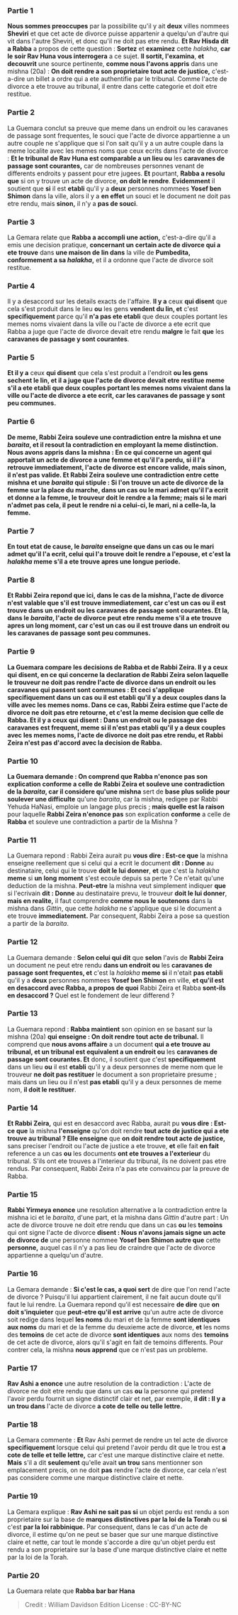 
### Partie 1
<b>Nous sommes preoccupes</b> par la possibilite qu'il y ait <b>deux</b> villes nommees <b>Sheviri</b> et que cet acte de divorce puisse appartenir a quelqu'un d'autre qui vit dans l'autre Sheviri, et donc qu'il ne doit pas etre rendu. <b>Et Rav Hisda dit a Rabba</b> a propos de cette question : <b>Sortez</b> et <b>examinez</b> cette <i>halakha</i>, <b>car le soir Rav Huna vous interrogera</b> a ce sujet. <b>Il sortit, l'examina</b>, <b>et decouvrit</b> une source pertinente, <b>comme nous l'avons appris</b> dans une mishna (20a) : <b>On doit rendre a son proprietaire tout acte de justice,</b> c'est-a-dire un billet a ordre qui a ete authentifie par le tribunal. Comme l'acte de divorce a ete trouve au tribunal, il entre dans cette categorie et doit etre restitue.

### Partie 2
La Guemara conclut sa preuve que meme dans un endroit ou les caravanes de passage sont frequentes, le souci que l'acte de divorce appartienne a un autre couple ne s'applique que si l'on sait qu'il y a un autre couple dans la meme localite avec les memes noms que ceux ecrits dans l'acte de divorce : <b>Et le tribunal de Rav Huna est comparable a un lieu ou</b> les <b>caravanes de passage sont courantes,</b> car de nombreuses personnes venant de differents endroits y passent pour etre jugees. <b>Et</b> pourtant, <b>Rabba a resolu que</b> si on y trouve un acte de divorce, <b>on doit le rendre</b>. <b>Evidemment</b> il soutient que <b>si</b> il est <b>etabli</b> qu'il y a <b>deux</b> personnes nommees <b>Yosef ben Shimon</b> dans la ville, alors il y a <b>en effet</b> un souci et le document ne doit pas etre rendu, mais <b>sinon,</b> il n'y a <b>pas de souci</b>.

### Partie 3
La Gemara relate que <b>Rabba a accompli une action,</b> c'est-a-dire qu'il a emis une decision pratique, <b>concernant un certain acte de divorce qui a ete trouve</b> dans <b>une maison de lin dans</b> la ville de <b>Pumbedita, conformement a sa <i>halakha</i>,</b> et il a ordonne que l'acte de divorce soit restitue.

### Partie 4
Il y a desaccord sur les details exacts de l'affaire. <b>Il y a</b> ceux <b>qui disent</b> que cela s'est produit dans le lieu <b>ou</b> les gens <b>vendent du lin, et</b> c'est <b>specifiquement</b> parce qu'il <b>n'a pas ete etabli</b> que deux couples portant les memes noms vivaient dans la ville ou l'acte de divorce a ete ecrit que Rabba a juge que l'acte de divorce devait etre rendu <b>malgre</b> le fait <b>que</b> les <b>caravanes de passage y sont courantes</b>.

### Partie 5
<b>Et il y a</b> ceux <b>qui disent</b> que cela s'est produit a l'endroit <b>ou les gens <b>sechent le lin, et</b> il a juge que l'acte de divorce devait etre restitue <b>meme s'il a ete etabli</b> que deux couples portant les memes noms vivaient dans la ville ou l'acte de divorce a ete ecrit, <b>car</b> les <b>caravanes de passage y sont peu communes</b>.

### Partie 6
De meme, <b>Rabbi Zeira souleve une contradiction entre la mishna et une <i>baraita</i>, et il resout</b> la contradiction en employant la meme distinction. <b>Nous avons appris</b> dans la mishna : En ce qui concerne un agent <b>qui apportait un acte de divorce</b> a une femme <b>et qu'il l'a perdu,</b> si <b>il l'a retrouve immediatement,</b> l'acte de divorce est encore <b>valide, mais sinon, il n'est pas valide. Et</b> Rabbi Zeira <b>souleve une contradiction</b> entre cette mishna et une <i>baraita</i> qui stipule : Si l'on <b>trouve un acte de divorce de la femme sur la place du marche,</b> dans un cas <b>ou le mari admet</b> qu'il l'a ecrit et donne a la femme, le trouveur <b>doit le rendre</b> <b>a la femme;</b> mais si <b>le mari n'admet pas</b> cela, <b>il peut le rendre</b> <b>ni a celui-ci,</b> le mari, <b>ni a celle-la,</b> la femme.

### Partie 7
<b>En tout etat de cause,</b> le <i>baraita</i> <b>enseigne</b> que dans un cas <b>ou le mari admet</b> qu'il l'a ecrit, celui qui l'a trouve <b>doit le rendre</b> <b>a l'epouse, et</b> c'est la <i>halakha</i> <b>meme</b> s'il a ete trouve <b>apres une longue periode.</b>

### Partie 8
<b>Et</b> Rabbi Zeira <b>repond</b> que <b>ici,</b> dans le cas de la mishna, l'acte de divorce n'est valable que s'il est trouve immediatement, car c'est un cas ou il est trouve <b>dans un endroit ou</b> les <b>caravanes de passage sont courantes. Et la,</b> dans le <i>baraita</i>, l'acte de divorce peut etre rendu meme s'il a ete trouve apres un long moment, car c'est un cas ou il est trouve <b>dans un endroit ou</b> les <b>caravanes de passage sont peu communes.</b>

### Partie 9
La Guemara compare les decisions de Rabba et de Rabbi Zeira. <b>Il y a</b> ceux <b>qui disent,</b> en ce qui concerne la declaration de Rabbi Zeira selon laquelle le trouveur ne doit pas rendre l'acte de divorce dans un endroit ou les caravanes qui passent sont communes : <b>Et</b> ceci s'applique <b>specifiquement</b> dans un cas <b>ou</b> il est <b>etabli</b> qu'il y a deux couples dans la ville avec les memes noms. Dans ce cas, Rabbi Zeira estime <b>que</b> l'acte de divorce <b>ne doit pas etre retourne, et c'est</b> la meme decision que celle <b>de Rabba. Et il y a</b> ceux <b>qui disent :</b> Dans un endroit ou le passage des caravanes est frequent, <b>meme si</b> il n'est <b>pas etabli</b> qu'il y a deux couples avec les memes noms, l'acte de divorce <b>ne doit pas etre rendu, et</b> Rabbi Zeira <b>n'est pas d'accord avec</b> la decision <b>de Rabba.</b>

### Partie 10
La Guemara demande : <b>On comprend que Rabba n'enonce pas</b> son explication <b>conforme</b> a celle de <b>Rabbi Zeira</b> et souleve une contradiction de la <i>baraita</i>, car <b>il</b> considere qu'une mishna</b> sert de <b>base plus solide</b> <b>pour soulever une difficulte</b> qu'une <i>baraita</i>, car la mishna, redigee par Rabbi Yehuda HaNasi, emploie un langage plus precis ; <b>mais quelle est la raison</b> pour laquelle <b>Rabbi Zeira n'enonce pas</b> son explication <b>conforme</b> a celle de <b>Rabba</b> et souleve une contradiction a partir de la Mishna ?

### Partie 11
La Guemara repond : Rabbi Zeira aurait pu <b>vous dire : Est-ce que</b> la mishna enseigne reellement que</b> si celui qui a ecrit le document <b>dit : Donne</b> au destinataire, celui qui le trouve <b>doit le lui donner</b>, <b>et</b> que c'est la <i>halakha</i> <b>meme</b> si <b>un long moment</b> s'est ecoule depuis sa perte ? Ce n'etait qu'une deduction de la mishna. <b>Peut-etre</b> la mishna veut simplement indiquer <b>que</b> si l'ecrivain <b>dit : Donne</b> au destinataire prevu, le trouveur <b>doit le lui donner</b>, <b>mais en realite,</b> il faut comprendre <b>comme nous le soutenons</b> dans la mishna dans <i>Gittin</i>, que cette <i>halakha</i> ne s'applique que si le document a ete trouve <b>immediatement.</b> Par consequent, Rabbi Zeira a pose sa question a partir de la <i>baraita</i>.

### Partie 12
La Guemara demande : <b>Selon celui qui dit</b> que <b>selon</b> l'avis de <b>Rabbi Zeira</b> un document ne peut etre rendu <b>dans un endroit ou</b> les <b>caravanes de passage sont frequentes, et</b> c'est la <i>halakha</i> <b>meme si</b> il n'etait <b>pas etabli</b> qu'il y a <b>deux</b> personnes nommees <b>Yosef ben Shimon</b> en ville, <b>et qu'il est en desaccord avec Rabba, a propos de quoi</b> Rabbi Zeira et Rabba <b>sont-ils en desaccord ? </b> Quel est le fondement de leur differend ?

### Partie 13
La Guemara repond : <b>Rabba maintient</b> son opinion en se basant sur la mishna (20a) <b>qui enseigne : On doit rendre tout acte de tribunal.</b> Il comprend que <b>nous avons affaire</b> a un document <b>qui a ete trouve au tribunal, et un tribunal est equivalent a un endroit ou</b> les <b>caravanes de passage sont courantes. Et</b> donc, il soutient que c'est <b>specifiquement</b> dans un lieu <b>ou</b> il est <b>etabli</b> qu'il y a deux personnes de meme nom que le trouveur <b>ne doit pas restituer</b> le document a son proprietaire presume ; mais dans un lieu ou il n'est <b>pas etabli</b> qu'il y a deux personnes de meme nom, <b>il doit le restituer</b>.

### Partie 14
<b>Et Rabbi Zeira,</b> qui est en desaccord avec Rabba, aurait pu <b>vous dire : Est-ce que</b> la mishna <b>l'enseigne</b> qu'on doit rendre <b>tout acte de justice qui a ete trouve au tribunal ? Elle enseigne</b> que <b>on doit rendre tout acte de justice,</b> sans preciser l'endroit ou l'acte de justice a ete trouve, <b>et</b> elle fait <b>en fait</b> reference a un cas <b>ou</b> les documents <b>ont ete trouves a l'exterieur</b> du tribunal. S'ils ont ete trouves a l'interieur du tribunal, ils ne doivent pas etre rendus. Par consequent, Rabbi Zeira n'a pas ete convaincu par la preuve de Rabba.

### Partie 15
<b>Rabbi Yirmeya enonce</b> une resolution alternative a la contradiction entre la mishna ici et le <i>baraita</i>, d'une part, et la mishna dans <i>Gittin</i> d'autre part : Un acte de divorce trouve ne doit etre rendu que dans un cas <b>ou</b> les <b>temoins</b> qui ont signe l'acte de divorce <b>disent : Nous n'avons jamais signe un acte de divorce de</b> une personne nommee <b>Yosef ben Shimon autre que</b> cette <b>personne,</b> auquel cas il n'y a pas lieu de craindre que l'acte de divorce appartienne a quelqu'un d'autre.

### Partie 16
La Gemara demande : <b>Si c'est le cas, a quoi sert</b> de dire</b> que l'on rend l'acte de divorce ? Puisqu'il lui appartient clairement, il ne fait aucun doute qu'il faut le lui rendre. La Guemara repond qu'il est necessaire <b>de dire</b> que <b>on doit s'inquieter</b> que <b>peut-etre qu'il est arrive</b> qu'un autre acte de divorce soit redige dans lequel <b>les noms</b> du mari et de la femme <b>sont identiques aux noms</b> du mari et de la femme du deuxieme acte de divorce, <b>et</b> les noms des <b>temoins</b> de cet acte de divorce <b>sont identiques</b> aux noms des <b>temoins</b> de cet acte de divorce, alors qu'il s'agit en fait de temoins differents. Pour contrer cela, la mishna <b>nous apprend</b> que ce n'est pas un probleme.

### Partie 17
<b>Rav Ashi a enonce</b> une autre resolution de la contradiction : L'acte de divorce ne doit etre rendu que dans un cas <b>ou</b> la personne qui pretend l'avoir perdu fournit un signe distinctif clair et net, par exemple, <b>il dit : Il y a un trou dans</b> l'acte de divorce <b>a cote de telle ou telle lettre.</b>

### Partie 18
La Gemara commente : <b>Et</b> Rav Ashi permet de rendre un tel acte de divorce <b>specifiquement</b> lorsque celui qui pretend l'avoir perdu dit que le trou est <b>a cote de telle et telle lettre,</b> car c'est une marque distinctive claire et nette. <b>Mais</b> s'il a dit <b>seulement</b> qu'elle avait <b>un trou</b> sans mentionner son emplacement precis, on ne doit <b>pas</b> rendre l'acte de divorce, car cela n'est pas considere comme une marque distinctive claire et nette.

### Partie 19
La Gemara explique : <b>Rav Ashi ne sait pas si</b> un objet perdu est rendu a son proprietaire sur la base de <b>marques distinctives par la loi de la Torah</b> ou <b>si</b> c'est <b>par la loi rabbinique.</b> Par consequent, dans le cas d'un acte de divorce, il estime qu'on ne peut se baser que sur une marque distinctive claire et nette, car tout le monde s'accorde a dire qu'un objet perdu est rendu a son proprietaire sur la base d'une marque distinctive claire et nette par la loi de la Torah.

### Partie 20
La Guemara relate que <b>Rabba bar bar Hana</b>

>Credit : William Davidson Edition
>License : CC-BY-NC
